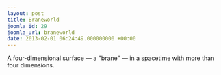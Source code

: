 ```yaml
---
layout: post
title: Braneworld
joomla_id: 29
joomla_url: braneworld
date: 2013-02-01 06:24:49.000000000 +00:00
---
```

<p>A four-dimensional surface — a "brane" — in a spacetime with more than four dimensions.</p>
